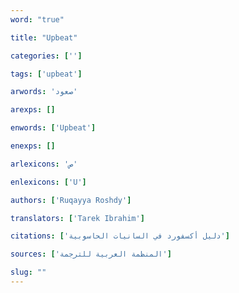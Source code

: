 ```yaml
---
word: "true"

title: "Upbeat"

categories: ['']

tags: ['upbeat']

arwords: 'صعود'

arexps: []

enwords: ['Upbeat']

enexps: []

arlexicons: 'ص'

enlexicons: ['U']

authors: ['Ruqayya Roshdy']

translators: ['Tarek Ibrahim']

citations: ['دليل أكسفورد في السانيات الحاسوبية']

sources: ['المنظمة العربية للترجمة']

slug: ""
---
```

